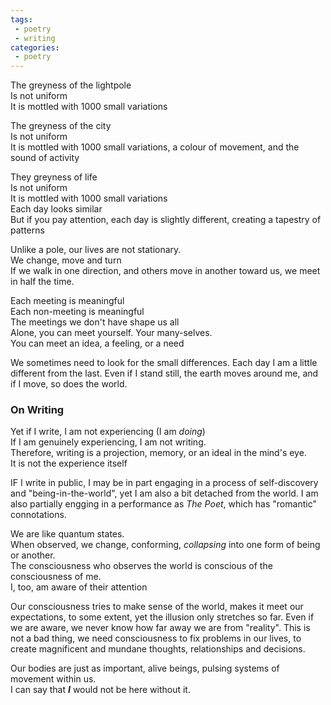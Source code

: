 ```yaml
---
tags: 
 - poetry
 - writing
categories:
 - poetry
---
```


The greyness of the lightpole\
Is not uniform\
It is mottled with 1000 small variations

The greyness of the city\
Is not uniform\
It is mottled with 1000 small variations, a colour of movement, and the sound of activity

They greyness of life\
Is not uniform\
It is mottled with 1000 small variations\
Each day looks similar\
But if you pay attention, each day is slightly different, creating a tapestry of patterns

Unlike a pole, our lives are not stationary.\
We change, move and turn\
If we walk in one direction, and others move in another toward us, we meet in half the time.

Each meeting is meaningful\
Each non-meeting is meaningful\
The meetings we don't have shape us all\
Alone, you can meet yourself. Your many-selves.\
You can meet an idea, a feeling, or a need

We sometimes need to look for the small differences. Each day I am a little different from the last. Even if I stand still, the earth moves around me, and if I move, so does the world.


### On Writing

Yet if I write, I am not experiencing (I am _doing_)\
If I am genuinely experiencing, I am not writing.\
Therefore, writing is a projection, memory, or an ideal in the mind's eye.\
It is not the experience itself

IF I write in public, I may be in part engaging in a process of self-discovery and "being-in-the-world", yet I am also a bit detached from the world. I am also partially engging in a performance as _The Poet_, which has "romantic" connotations. 

We are like quantum states.\
When observed, we change, conforming, _collapsing_ into one form of being or another.\
The consciousness who observes the world is conscious of the consciousness of me.\
I, too, am aware of their attention

Our consciousness tries to make sense of the world, makes it meet our expectations, to some extent, yet the illusion only stretches so far. Even if we are aware, we never know how far away we are from "reality". This is not a bad thing, we need consciousness to fix problems in our lives, to create magnificent and mundane thoughts, relationships and decisions.

Our bodies are just as important, alive beings, pulsing systems of movement within us.\
I can say that _**I**_ would not be here without it.
